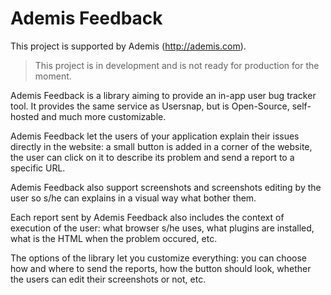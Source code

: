 Ademis Feedback
===============

This project is supported by Ademis (http://ademis.com).

> This project is in development and is not ready for production for the moment. 

Ademis Feedback is a library aiming to provide an in-app user bug tracker tool. It provides the same
service as Usersnap, but is Open-Source, self-hosted and much more customizable.

Ademis Feedback let the users of your application explain their issues directly in the website:
a small button is added in a corner of the website, the user can click on it to describe its problem
and send a report to a specific URL.

Ademis Feedback also support screenshots and screenshots editing by the user so s/he can explains in a
visual way what bother them.

Each report sent by Ademis Feedback also includes the context of execution of the user: what browser s/he
uses, what plugins are installed, what is the HTML when the problem occured, etc.

The options of the library let you customize everything: you can choose how and where to send the reports,
how the button should look, whether the users can edit their screenshots or not, etc.
